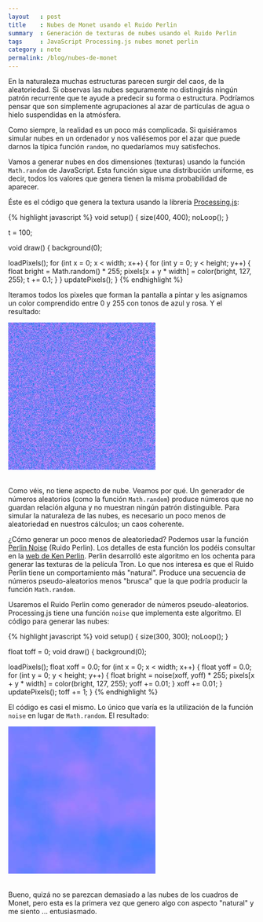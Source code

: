 ```yaml
---
layout   : post
title    : Nubes de Monet usando el Ruido Perlin
summary  : Generación de texturas de nubes usando el Ruido Perlin
tags     : JavaScript Processing.js nubes monet perlin
category : note
permalink: /blog/nubes-de-monet
---
```


En la naturaleza muchas estructuras parecen surgir del caos,
de la aleatoriedad. Si observas las nubes seguramente no
distingirás ningún patrón recurrente que te ayude a predecir
su forma o estructura. Podríamos pensar que son simplemente
agrupaciones al azar de partículas de agua o hielo suspendidas
en la atmósfera.

Como siempre, la realidad es un poco más complicada. Si
quisiéramos simular nubes en un ordenador y nos valiésemos
por el azar que puede darnos la típica función `random`, no
quedaríamos muy satisfechos.

Vamos a generar nubes en dos dimensiones (texturas) usando
la función `Math.random` de JavaScript.
Esta función sigue una distribución uniforme, es decir,
todos los valores que genera tienen la misma
probabilidad de aparecer.

Éste es el código que genera la textura usando la librería
[Processing.js]:

{% highlight javascript %}
void setup() {
   size(400, 400);
   noLoop();
}

t = 100;

void draw() {
   background(0);

   loadPixels();
   for (int x = 0; x < width; x++) {
      for (int y = 0; y < height; y++) {
         float bright = Math.random() * 255;
         pixels[x + y * width] = color(bright, 127, 255);
         t += 0.1;
      }
   }
   updatePixels();
}
{% endhighlight %}

Iteramos todos los pixeles que forman la pantalla a pintar y
les asignamos un color comprendido entre 0 y 255 con tonos de azul y rosa.
Y el resultado:

<div class="img-center">
   <img src="/assets/projects/ruido-perlin/monet-random.jpg"/>
</div><br>


Como véis, no tiene aspecto de nube. Veamos por qué.
Un generador de números aleatorios (como la función `Math.random`)
produce números que no guardan relación alguna y no muestran ningún
patrón distinguible. Para simular la naturaleza de las nubes, es
necesario un poco menos de aleatoriedad en nuestros cálculos;
un caos coherente.

¿Cómo generar un poco menos de aleatoriedad? Podemos usar
la función [Perlin Noise] (Ruido Perlin). Los detalles de esta
función los podéis consultar en la [web de Ken Perlin].
Perlin desarrolló este algoritmo en los
ochenta para generar las texturas de la película Tron.
Lo que nos interesa es que
el Ruido Perlin tiene un comportamiento más "natural". Produce
una secuencia de números pseudo-aleatorios menos "brusca" que
la que podría producir la función `Math.random`.

Usaremos el Ruido Perlin como generador de números pseudo-aleatorios.
Processing.js tiene una función `noise` que implementa este algoritmo.
El código para generar las nubes:

{% highlight javascript %}
void setup() {
   size(300, 300);
   noLoop();
}

float toff = 0;
void draw() {
   background(0);

   loadPixels();
   float xoff = 0.0;
   for (int x = 0; x < width; x++) {
      float yoff = 0.0;
      for (int y = 0; y < height; y++) {
         float bright = noise(xoff, yoff) * 255;
         pixels[x + y * width] = color(bright, 127, 255);
         yoff += 0.01;
      }
      xoff += 0.01;
   }
   updatePixels();
   toff += 1;
}
{% endhighlight %}


El código es casi el mismo. Lo único que varía es la
utilización de la función `noise` en lugar de `Math.random`.
El resultado:

<div class="img-center">
   <img src="/assets/projects/ruido-perlin/monet-perlin.jpg"/>
</div><br>

Bueno, quizá no se parezcan demasiado a las nubes de los
cuadros de Monet, pero esta es la primera vez que
genero algo con aspecto "natural" y me siento ... entusiasmado.


[Processing.js]: http://processing.org/
[Perlin Noise]: http://en.wikipedia.org/wiki/Perlin_noise
[web de Ken Perlin]: http://www.mrl.nyu.edu/~perlin/doc/oscar.html